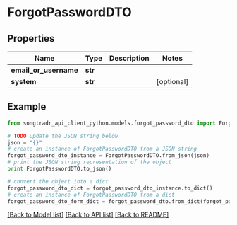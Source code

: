 # ForgotPasswordDTO


## Properties

Name | Type | Description | Notes
------------ | ------------- | ------------- | -------------
**email_or_username** | **str** |  | 
**system** | **str** |  | [optional] 

## Example

```python
from songtradr_api_client_python.models.forgot_password_dto import ForgotPasswordDTO

# TODO update the JSON string below
json = "{}"
# create an instance of ForgotPasswordDTO from a JSON string
forgot_password_dto_instance = ForgotPasswordDTO.from_json(json)
# print the JSON string representation of the object
print ForgotPasswordDTO.to_json()

# convert the object into a dict
forgot_password_dto_dict = forgot_password_dto_instance.to_dict()
# create an instance of ForgotPasswordDTO from a dict
forgot_password_dto_form_dict = forgot_password_dto.from_dict(forgot_password_dto_dict)
```
[[Back to Model list]](../README.md#documentation-for-models) [[Back to API list]](../README.md#documentation-for-api-endpoints) [[Back to README]](../README.md)


